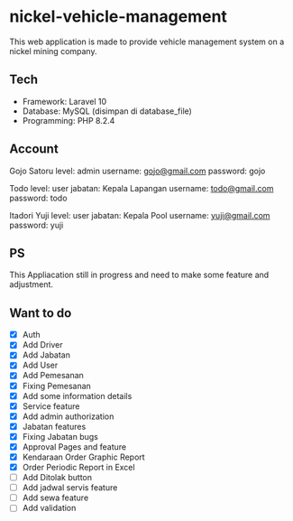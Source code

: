 # nickel-vehicle-management

This web application is made to provide vehicle management system on a nickel mining company.

## Tech

-   Framework: Laravel 10
-   Database: MySQL (disimpan di database_file)
-   Programming: PHP 8.2.4

## Account

Gojo Satoru
level: admin
username: gojo@gmail.com
password: gojo

Todo
level: user
jabatan: Kepala Lapangan
username: todo@gmail.com
password: todo

Itadori Yuji
level: user
jabatan: Kepala Pool
username: yuji@gmail.com
password: yuji

## PS

This Appliacation still in progress and need to make some feature and adjustment.

## Want to do

-   [x] Auth
-   [x] Add Driver
-   [x] Add Jabatan
-   [x] Add User
-   [x] Add Pemesanan
-   [x] Fixing Pemesanan
-   [x] Add some information details
-   [x] Service feature
-   [x] Add admin authorization
-   [x] Jabatan features
-   [x] Fixing Jabatan bugs
-   [x] Approval Pages and feature
-   [x] Kendaraan Order Graphic Report
-   [x] Order Periodic Report in Excel
-   [ ] Add Ditolak button
-   [ ] Add jadwal servis feature
-   [ ] Add sewa feature
-   [ ] Add validation
